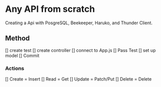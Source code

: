 # Any API from scratch

Creating a Api with PosgreSQL, Beekeeper, Haruko, and Thunder Client.

## Method

[] create test
[] create controller
[] connect to App.js
[] Pass Test
[] set up model
[] Commit

### Actions

[] Create = Insert
[] Read = Get
[] Update = Patch/Put
[] Delete = Delete
